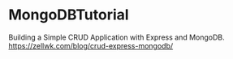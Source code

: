 # MongoDBTutorial
Building a Simple CRUD Application with Express and MongoDB.
https://zellwk.com/blog/crud-express-mongodb/
